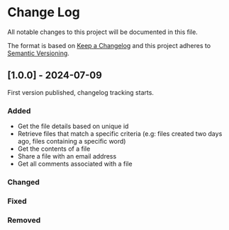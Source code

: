 # Change Log
All notable changes to this project will be documented in this file.
 
The format is based on [Keep a Changelog](http://keepachangelog.com/)
and this project adheres to [Semantic Versioning](http://semver.org/).
 
## [1.0.0] - 2024-07-09
 
First version published, changelog tracking starts.
 
### Added
- Get the file details based on unique id
- Retrieve files that match a specific criteria (e.g: files created two days ago, files containing a specific word)
- Get the contents of a file
- Share a file with an email address
- Get all comments associated with a file

### Changed
 
### Fixed

### Removed